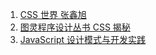 1. [CSS 世界 张鑫旭](https://github.com/yayxs/frontend-thick-talk/blob/master/assets/pdfs/CSS%E4%B8%96%E7%95%8C-%E5%BC%A0%E9%91%AB%E6%97%AD.pdf)
2. [图灵程序设计丛书 CSS 揭秘](https://github.com/yayxs/frontend-thick-talk/blob/master/assets/pdfs/%5B%E5%9B%BE%E7%81%B5%E7%A8%8B%E5%BA%8F%E8%AE%BE%E8%AE%A1%E4%B8%9B%E4%B9%A6%5D.CSS%E6%8F%AD%E7%A7%98.pdf)
3. [JavaScript 设计模式与开发实践](https://github.com/yayxs/frontend-thick-talk/blob/master/assets/pdfs/JavaScript%E8%AE%BE%E8%AE%A1%E6%A8%A1%E5%BC%8F%E4%B8%8E%E5%BC%80%E5%8F%91%E5%AE%9E%E8%B7%B5.pdf)
